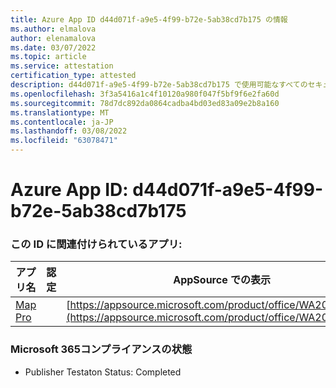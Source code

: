 ```yaml
---
title: Azure App ID d44d071f-a9e5-4f99-b72e-5ab38cd7b175 の情報
ms.author: elmalova
author: elenamalova
ms.date: 03/07/2022
ms.topic: article
ms.service: attestation
certification_type: attested
description: d44d071f-a9e5-4f99-b72e-5ab38cd7b175 で使用可能なすべてのセキュリティおよびコンプライアンス情報。
ms.openlocfilehash: 3f3a5416a1c4f10120a980f047f5bf9f6e2fa60d
ms.sourcegitcommit: 78d7dc892da0864cadba4bd03ed83a09e2b8a160
ms.translationtype: MT
ms.contentlocale: ja-JP
ms.lasthandoff: 03/08/2022
ms.locfileid: "63078471"
---
```

# <a name="azure-app-id-d44d071f-a9e5-4f99-b72e-5ab38cd7b175"></a>Azure App ID: d44d071f-a9e5-4f99-b72e-5ab38cd7b175


### <a name="apps-associated-with-this-id"></a>この ID に関連付けられているアプリ:
| **アプリ名** | **認定** | **AppSource での表示** |
|--------------|---------------|-----------------------|
| [Map Pro](https://docs.microsoft.com/microsoft-365-app-certification/forward/WA200003434) |  | [https://appsource.microsoft.com/product/office/WA200003434](https://appsource.microsoft.com/product/office/WA200003434) |

### <a name="microsoft-365-app-compliance-status"></a>Microsoft 365コンプライアンスの状態
- Publisher Testaton Status: Completed
